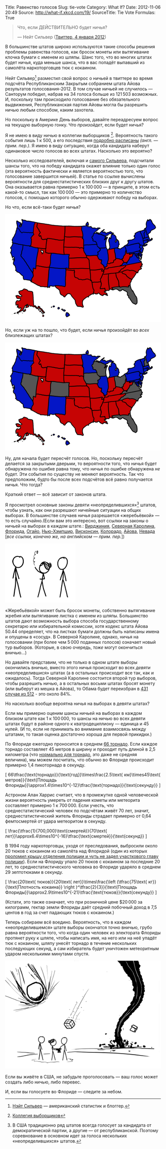 Title: Равенство голосов
Slug: tie-vote
Category: What If?
Date: 2012-11-06 20:49
Source: http://what-if.xkcd.com/19/
SourceTitle: Tie Vote
Formulas: True

> Что, если ДЕЙСТВИТЕЛЬНО будет ничья?
> 
> — Нейт Сильвер ([Твиттер, 4 января 2012](https://twitter.com/fivethirtyeight/status/154434288287363072))

В большинстве штатов широко используются такие способы решения проблемы равенства голосов, как бросок монеты или вытягивание клочка бумаги с именем из шляпы. Шанс того, что во многих штатах будет ничья, куда меньше шанса, что в вас попадёт выпавший из самолёта наркоторговцев тюк с кокаином.

Нейт Сильвер[^1] разместил свой вопрос о ничьей в твиттере во время подсчёта Республиканским Закрытым собранием штата Айова результатов голосования-2012. В том случае ничьей не случилось — Санторум победил, набрав на 34 голоса больше из 121&thinsp;503 возможных. И, поскольку там происходило голосование без обязательного выдвижения, Республиканская партия Айовы могла бы разрешить ничью любым способом, каким захотела.

Но поскольку в Америке День выборов, давайте переадресуем вопрос на текущую выборную гонку. Что _произойдет_, если будет ничья?

Я не имею в виду ничью в коллегии выборщиков [^2]. Вероятность такого события лишь 1 к 500, а его последствия [подробно расписаны](http://blog.constitutioncenter.org/2012/11/an-electoral-college-tie-explained/) _(англ. — прим. пер.)_. Я имею в виду ситуацию, когда оба кандидата наберут одинаковое число голосов во всех штатах. Насколько это вероятно?

Несколько исследователей, включая и [самого Сильвера](http://www.stat.columbia.edu/~gelman/research/published/probdecisive2.pdf), подсчитали шансы того, что на победу кандидата окажет влияние только один голос (эта вероятность фактически и является вероятностью того, что голосование завершится ничьей). В статье по ссылке вычислены вероятности для среднестатистических близких друг к другу штатов. Она оказывается равна примерно 1 к 100&thinsp;000 — в принципе, в этом есть какой-то смысл, так как 100&thinsp;000 — это примерно то количество голосов, с помощью которого обычно одерживают победу на выборах.

Но что, если всё-таки будет ничья?

![](/uploads/019-tie-vote/tie_map.png "карта, на которой показана ничья во Флориде и все остальные штаты так, как предсказывает Нейт Сильвер")

Но, если уж на то пошло, что будет, если ничья произойдёт во _всех_ близлежащих штатах?

![](/uploads/019-tie-vote/tie_map_all.png "карта, на которой показано, как во всех прилегающих штатах обнаружена ничья")

Ну, для начала будет пересчёт голосов. Но, поскольку пересчёт делается за закрытыми дверьми, то вероятности того, что ничья будет обнаружена по ошибке равна тому, что ничья по ошибке обнаружена _не_ будет. Эти события по существу не меняют вероятность. Так что предположим, будто бы после всех подсчётов всё равно получается ничья. Что тогда?

Краткий ответ — всё зависит от законов штата.

Я просмотрел основные законы девяти «неопределившихся»[^3] штатов, чтобы узнать, как они разрешают ничейные ситуации на общих выборах. В большинстве случаев ничья разрешается «жеребьёвкой» — то есть случайно.(Если вам это интересно, вот ссылки на законы о ничьей на выборах в каждом штате.: [Вирджиния](http://leg1.state.va.us/cgi-bin/legp504.exe?000+cod+24.2-674), [Северная Каролина](http://law.onecle.com/north-carolina/163-elections-and-election-laws/163-182.8.html), [Флорида](http://election.dos.state.fl.us/publications/pdf/2012/2012_Election_Laws.pdf), [Огайо](http://codes.ohio.gov/orc/3505.33), [Нью-Хэмпшир](http://www.gencourt.state.nh.us/rsa/html/lxiii/667/667-17.htm), [Висконсин](http://docs.legis.wi.gov/statutes/statutes/5/I/01), [Колорадо](http://www.state.co.us/gov_dir/leg_dir/olls/sl1999/sl_154.htm), [Айова](http://search.legis.state.ia.us/nxt/gateway.dll/ic/1/13/2174/2175/2582/2629?f=templates$fn=document-frameset.htm$q=[field%2050.44]$x=Advanced), [Невада](http://www.leg.state.nv.us/NRS/NRS-293.html#NRS293Sec400) [_все ссылки, конечно же, на английском — прим. пер._])

![](/uploads/019-tie-vote/tie_coin_toss.png "государственный секретарь подбрасывает монету")

«Жеребьёвкой» может быть бросок монеты, собственно вытягивание жребия или вытягивание листка с именем из шляпы. Большинство штатов дают возможность выбора способа государственному секретарю или избирательной комиссии, хотя кодекс штата Айова 50.44 определяет, что на листках бумаги должны быть написаны имена и опущены в «сосуд». В Северной Каролине, однако, ничья на голосовании (при более чем 5&thinsp;000 поданных голосов) означает новый тур выборов. (Которые, в свою очередь, _тоже_ могут окончиться вничью…)

Но давайте представим, что не только в одном штате выборы окончились вничью, вместо этого ничья происходит во всех _девяти_ «неопределившися» штатах (а в остальных происходит все так, как и ожидалось). Тогда Северной Каролине состоится второй тур выборов, чтобы разрешить ничью, а в остальных восьми штатах бросят монету (или выберут из мешка в Айова), то Обама будет переизбран в [431 случае из 512](http://www.nytimes.com/interactive/2012/11/02/us/politics/paths-to-the-white-house.html) - это около 84%.

Но насколько вообще вероятна ничья на выборах в девяти штатах?

Если мы примерно оценим шансы ничьей на выборах в каждом близком штате как 1 к 100&thinsp;000, то шансы на ничью во всех девяти штатах будут в районе одного к кватродециллиону — единица и 45 нулей. (И то, если не принимать во внимание взаимосвязь между штатами, то такая оценка достаточно хороша для первой прикидки.)

По Флориде ежегодно проносится в среднем [66 торнадо](http://www1.ncdc.noaa.gov/pub/data/cmb/images/tornado/clim/ann-avg-torn1991-2010.gif). Если каждое торнадо составляет 45 метров в ширину и проходит путь длиной в 2,5 километра (что [нормально для торнадо](http://www.crh.noaa.gov/lmk/soo/docu/tornado_faq.php), это даже не средняя величина), мы можем посчитать, что обычно во Флориде происходит примерно 1,4 пикоторнадо в секунду.

\[ 66\tfrac{\text{торнадо}}{\text{год}}\times\frac{2.5\text{ км}\times45\text{ метров}}{\text{Площадь Флориды}}\approx1.4\times10^{-12}\tfrac{\text{торнадо}}{\text{секунду}} \]

Астроном Алан Харрис считает, что в промежутке одной человеческой жизни вероятность умереть от падения кометы или метеорита составляет примерно 1 к 700&thinsp;000. Если учесть, что среднестатистический человек по подсчётам живёт 70 лет, значит, среднестатистический житель Флориды страдает примерно от 0,64 фемтосмертей от удара метеоритом в секунду.

\[ \frac{\tfrac{1}{700,000}\text{смертей}}{70\text{ лет}}\approx6.4\times10^{-16}\tfrac{\text{смертей}}{\text{секунд}} \]

В 1994 году наркоторговцы, уходя от преследования, выбросили около 20 тюков с кокаином из самолёта над Флоридой (один из которых [проломил крышу отделения полиции и чуть не задел участкового главу полиции](http://www.deseretnews.com/article/392575/ONLY-IN-FLORIDA-DOES-COCAINE-DROP-FROM-SKY.html?pg=all)). Если на Флориду упало 20 тюков с кокаином за последние 20 лет, то среднестатистического человека во Флориде ударяло в среднем 29 зептотюками в секунду.

\[ \frac{20\text{ тюков}}{20\text{ лет}}\times\frac{\left (\tfrac{75\text{ кг}}{\text{Плотность кокаина}} \right )^\tfrac{2}{3}}{\text{Площадь Флориды}}\approx2.9\times10^{-21}\tfrac{\text{тюков}}{\text{секунду}} \]

(Кстати, это также означает, что при розничной цене $20&thinsp;000 за килограмм, гектар земли Флориды даёт средний побочный доход в 7,5 центов в год за счет падающих тюков с кокаином.)

Теперь собираем всё воедино. Вероятность, что в каждом «неопределившемся» штате выборы окончатся точно вничью, грубо равна вероятности того, что когда один человек из электората Флориды протянет руку к шляпе, чтобы написать имя, на него или на неё упадёт тюк с кокаином, шляпу унесёт торнадо в течение нескольких последующих секунд, а сам избиратель будет уничтожен метеоритным ударом несколькими минутами спустя.

![](/uploads/019-tie-vote/tie_catastrophe.png "это всё ещё более вероятно, чем победа Рона Пола")

Если вы живёте в США, не забудьте проголосовать — ваш голос может создать либо ничью, либо перевес.

И, если вы голосуете во Флориде — следите за небом.

[^1]: [Нэйт Сильвер](http://en.wikipedia.org/wiki/Nate_Silver) — американский статистик и блоггер.
[^2]: [Коллегия выборщиков](http://ru.wikipedia.org/wiki/Коллегия_выборщиков_(США))
[^3]: В США традиционно ряд штатов всегда голосует за кандидата от демократической партии, а другие — от республиканской. Поэтому соревнование в основном идет за голоса нескольких «неопределившихся» штатов.
